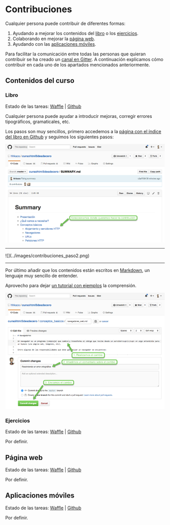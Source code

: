 # Contribuciones

Cualquier persona puede contribuir de diferentes formas:
1. Ayudando a mejorar los contenidos del [libro](#libro) o los [ejercicios](#ejercicios).
2. Colaborando en mejorar la [página web](#página-web).
3. Ayudando con las [aplicaciones móviles](#aplicaciones-móviles).

Para facilitar la comunicación entre todas las personas que quieran contribuir se ha creado un [canal en Gitter](https://gitter.im/hhkaos/cursohtml5desdecero). A continuación explicamos cómo contribuir en cada uno de los apartados mencionados anteriormente.

## Contenidos del curso

### Libro

Estado de las tareas: [Waffle](https://waffle.io/hhkaos/cursohtml5desdecero?milestone=Contenidos%20del%20curso) | [Github](https://github.com/hhkaos/cursohtml5desdecero/issues?q=is%3Aopen+is%3Aissue+milestone%3A%22Contenidos+del+curso%22)

Cualquier persona puede ayudar a introducir mejoras, corregir errores tipográficos, gramaticales, etc.

Los pasos son muy sencillos, primero accedemos a la [página con el índice del libro en Github](https://github.com/hhkaos/cursohtml5desdecero/blob/master/SUMMARY.md) y seguimos los siguientes pasos:

[![](../images/contribuciones_paso1.png)](https://github.com/hhkaos/cursohtml5desdecero/blob/master/SUMMARY.md)
<hr>
![](../images/contribuciones_paso2.png)
<hr>

Por último añadir que los contenidos están escritos en [Markdown](https://es.wikipedia.org/wiki/Markdown), un lenguaje muy sencillo de entender. 

Aprovecho para dejar [un tutorial con ejemplos](https://guides.github.com/features/mastering-markdown/#examples) la comprensión.

![](../images/contribuciones_paso3.png)

### Ejercicios

Estado de las tareas: [Waffle](https://waffle.io/hhkaos/cursohtml5desdecero?milestone=FreeCodeCamp) | [Github](https://github.com/hhkaos/cursohtml5desdecero/issues?q=is%3Aopen+is%3Aissue+milestone%3AFreeCodeCamp)

Por definir.

## Página web

Estado de las tareas: [Waffle](https://waffle.io/hhkaos/cursohtml5desdecero?milestone=Web%20promocional) | [Github](https://github.com/hhkaos/cursohtml5desdecero/issues?q=is%3Aopen+is%3Aissue+milestone%3A%22Web+promocional%22)

Por definir.

## Aplicaciones móviles

Estado de las tareas: [Waffle](https://waffle.io/hhkaos/cursohtml5desdecero?milestone=Aplicaciones%20m%C3%B3viles) | [Github](https://github.com/hhkaos/cursohtml5desdecero/issues?q=is%3Aopen+is%3Aissue+milestone%3A%22Aplicaciones+m%C3%B3viles%22)

Por definir.